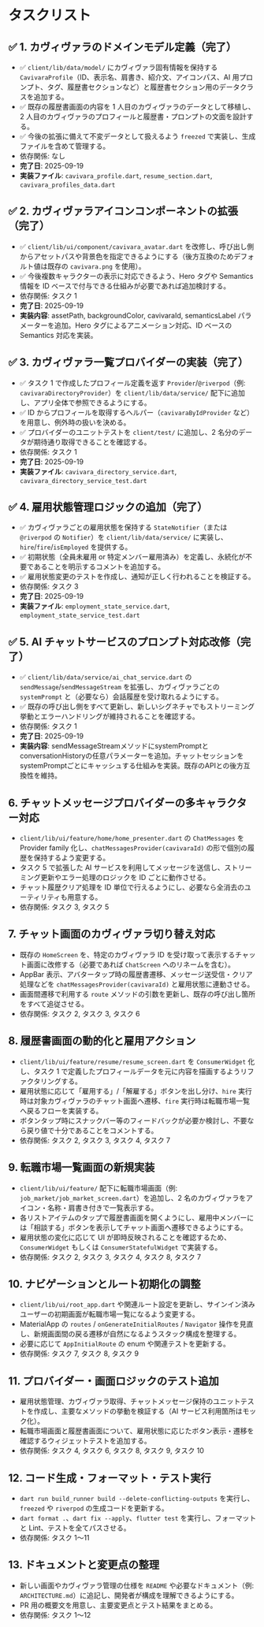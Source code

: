 # タスクリスト

## ✅ 1. カヴィヴァラのドメインモデル定義（完了）

- ✅ `client/lib/data/model/` にカヴィヴァラ固有情報を保持する `CavivaraProfile`（ID、表示名、肩書き、紹介文、アイコンパス、AI 用プロンプト、タグ、履歴書セクションなど）と履歴書セクション用のデータクラスを追加する。
- ✅ 既存の履歴書画面の内容を 1 人目のカヴィヴァラのデータとして移植し、2 人目のカヴィヴァラのプロフィールと履歴書・プロンプトの文面を設計する。
- ✅ 今後の拡張に備えて不変データとして扱えるよう `freezed` で実装し、生成ファイルを含めて管理する。
- 依存関係: なし
- **完了日**: 2025-09-19
- **実装ファイル**: `cavivara_profile.dart`, `resume_section.dart`, `cavivara_profiles_data.dart`

## ✅ 2. カヴィヴァラアイコンコンポーネントの拡張（完了）

- ✅ `client/lib/ui/component/cavivara_avatar.dart` を改修し、呼び出し側からアセットパスや背景色を指定できるようにする（後方互換のためデフォルト値は既存の `cavivara.png` を使用）。
- ✅ 今後複数キャラクターの表示に対応できるよう、Hero タグや Semantics 情報を ID ベースで付与できる仕組みが必要であれば追加検討する。
- 依存関係: タスク 1
- **完了日**: 2025-09-19
- **実装内容**: assetPath, backgroundColor, cavivaraId, semanticsLabel パラメーターを追加。Hero タグによるアニメーション対応、ID ベースの Semantics 対応を実装。

## ✅ 3. カヴィヴァラ一覧プロバイダーの実装（完了）

- ✅ タスク 1 で作成したプロフィール定義を返す `Provider`/`@riverpod`（例: `cavivaraDirectoryProvider`）を `client/lib/data/service/` 配下に追加し、アプリ全体で参照できるようにする。
- ✅ ID からプロフィールを取得するヘルパー（`cavivaraByIdProvider` など）を用意し、例外時の扱いを決める。
- ✅ プロバイダーのユニットテストを `client/test/` に追加し、2 名分のデータが期待通り取得できることを確認する。
- 依存関係: タスク 1
- **完了日**: 2025-09-19
- **実装ファイル**: `cavivara_directory_service.dart`, `cavivara_directory_service_test.dart`

## ✅ 4. 雇用状態管理ロジックの追加（完了）

- ✅ カヴィヴァラごとの雇用状態を保持する `StateNotifier`（または `@riverpod` の `Notifier`）を `client/lib/data/service/` に実装し、`hire`/`fire`/`isEmployed` を提供する。
- ✅ 初期状態（全員未雇用 or 特定メンバー雇用済み）を定義し、永続化が不要であることを明示するコメントを追加する。
- ✅ 雇用状態変更のテストを作成し、通知が正しく行われることを検証する。
- 依存関係: タスク 3
- **完了日**: 2025-09-19
- **実装ファイル**: `employment_state_service.dart`, `employment_state_service_test.dart`

## ✅ 5. AI チャットサービスのプロンプト対応改修（完了）

- ✅ `client/lib/data/service/ai_chat_service.dart` の `sendMessage`/`sendMessageStream` を拡張し、カヴィヴァラごとの `systemPrompt` と（必要なら）会話履歴を受け取れるようにする。
- ✅ 既存の呼び出し側をすべて更新し、新しいシグネチャでもストリーミング挙動とエラーハンドリングが維持されることを確認する。
- 依存関係: タスク 1
- **完了日**: 2025-09-19
- **実装内容**: sendMessageStreamメソッドにsystemPromptとconversationHistoryの任意パラメーターを追加。チャットセッションをsystemPromptごとにキャッシュする仕組みを実装。既存のAPIとの後方互換性を維持。

## 6. チャットメッセージプロバイダーの多キャラクター対応

- `client/lib/ui/feature/home/home_presenter.dart` の `ChatMessages` を Provider family 化し、`chatMessagesProvider(cavivaraId)` の形で個別の履歴を保持するよう変更する。
- タスク 5 で拡張した AI サービスを利用してメッセージを送信し、ストリーミング更新やエラー処理のロジックを ID ごとに動作させる。
- チャット履歴クリア処理を ID 単位で行えるようにし、必要なら全消去のユーティリティも用意する。
- 依存関係: タスク 3, タスク 5

## 7. チャット画面のカヴィヴァラ切り替え対応

- 既存の `HomeScreen` を、特定のカヴィヴァラ ID を受け取って表示するチャット画面に改修する（必要であれば `ChatScreen` へのリネームを含む）。
- AppBar 表示、アバタータップ時の履歴書遷移、メッセージ送受信・クリア処理などを `chatMessagesProvider(cavivaraId)` と雇用状態に連動させる。
- 画面間遷移で利用する `route` メソッドの引数を更新し、既存の呼び出し箇所をすべて追従させる。
- 依存関係: タスク 2, タスク 3, タスク 6

## 8. 履歴書画面の動的化と雇用アクション

- `client/lib/ui/feature/resume/resume_screen.dart` を `ConsumerWidget` 化し、タスク 1 で定義したプロフィールデータを元に内容を描画するようリファクタリングする。
- 雇用状態に応じて「雇用する」/「解雇する」ボタンを出し分け、`hire` 実行時は対象カヴィヴァラのチャット画面へ遷移、`fire` 実行時は転職市場一覧へ戻るフローを実装する。
- ボタンタップ時にスナックバー等のフィードバックが必要か検討し、不要なら戻り値で十分であることをコメントする。
- 依存関係: タスク 2, タスク 3, タスク 4, タスク 7

## 9. 転職市場一覧画面の新規実装

- `client/lib/ui/feature/` 配下に転職市場画面（例: `job_market/job_market_screen.dart`）を追加し、2 名のカヴィヴァラをアイコン・名称・肩書き付きで一覧表示する。
- 各リストアイテムのタップで履歴書画面を開くようにし、雇用中メンバーには「相談する」ボタンを表示してチャット画面へ遷移できるようにする。
- 雇用状態の変化に応じて UI が即時反映されることを確認するため、`ConsumerWidget` もしくは `ConsumerStatefulWidget` で実装する。
- 依存関係: タスク 2, タスク 3, タスク 4, タスク 8, タスク 7

## 10. ナビゲーションとルート初期化の調整

- `client/lib/ui/root_app.dart` や関連ルート設定を更新し、サインイン済みユーザーの初期画面が転職市場一覧になるよう変更する。
- MaterialApp の `routes` / `onGenerateInitialRoutes` / `Navigator` 操作を見直し、新規画面間の戻る遷移が自然になるようスタック構成を整理する。
- 必要に応じて `AppInitialRoute` の enum や関連テストを更新する。
- 依存関係: タスク 7, タスク 8, タスク 9

## 11. プロバイダー・画面ロジックのテスト追加

- 雇用状態管理、カヴィヴァラ取得、チャットメッセージ保持のユニットテストを作成し、主要なメソッドの挙動を検証する（AI サービス利用箇所はモック化）。
- 転職市場画面と履歴書画面について、雇用状態に応じたボタン表示・遷移を確認するウィジェットテストを追加する。
- 依存関係: タスク 4, タスク 6, タスク 8, タスク 9, タスク 10

## 12. コード生成・フォーマット・テスト実行

- `dart run build_runner build --delete-conflicting-outputs` を実行し、`freezed` や `riverpod` の生成コードを更新する。
- `dart format .`、`dart fix --apply`、`flutter test` を実行し、フォーマットと Lint、テストを全てパスさせる。
- 依存関係: タスク 1〜11

## 13. ドキュメントと変更点の整理

- 新しい画面やカヴィヴァラ管理の仕様を `README` や必要なドキュメント（例: `ARCHITECTURE.md`）に追記し、開発者が構成を理解できるようにする。
- PR 用の概要文を用意し、主要変更点とテスト結果をまとめる。
- 依存関係: タスク 1〜12
